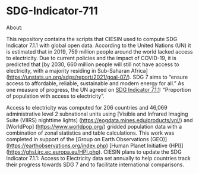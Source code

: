 # SDG-Indicator-711

About:

This repository contains the scripts that CIESIN used to compute SDG Indicator 7.1.1 with global open data. According to the United Nations (UN) it is estimated that in 2019, 759 million people around the world lacked access to electricity. Due to current policies and the impact of COVID-19, it is predicted that [by 2030, 660 million people will still not have access to electricity, with a majority residing in Sub-Saharan Africa] (https://unstats.un.org/sdgs/report/2021/goal-07/). SDG 7 aims to “ensure access to affordable, reliable, sustainable and modern energy for all.” As one measure of progress, the UN agreed on [SDG Indicator 7.1.1](https://unstats.un.org/sdgs/metadata/?Text=&Goal=&Target=7.1): “Proportion of population with access to electricity”.

Access to electricity was computed for 206 countries and 46,069 administrative level 2 subnational units using [Visible and Infrared Imaging Suite (VIIRS) nighttime lights] (https://eogdata.mines.edu/products/vnl/) and [WorldPop] (https://www.worldpop.org/) gridded population data with a combination of zonal statistics and table calculations. This work was completed in support of the [Group on Earth Observations (GEO)] (https://earthobservations.org/index.php) [Human Planet Initiative (HPI)] (https://ghsl.jrc.ec.europa.eu/HPI.php). CIESIN plans to update the SDG Indicator 7.1.1: Access to Electricity data set annually to help countries track their progress towards SDG 7 and to facilitate international comparisons.
